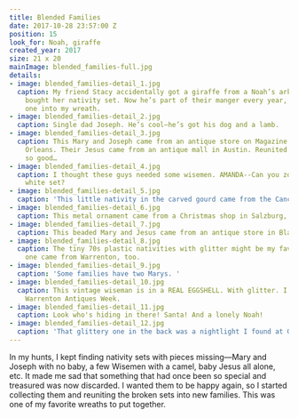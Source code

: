 ```yaml
---
title: Blended Families
date: 2017-10-28 23:57:00 Z
position: 15
look_for: Noah, giraffe
created_year: 2017
size: 21 x 20
mainImage: blended_families-full.jpg
details:
- image: blended_families-detail_1.jpg
  caption: My friend Stacy accidentally got a giraffe from a Noah’s ark set when she
    bought her nativity set. Now he’s part of their manger every year, so I added
    one into my wreath.
- image: blended_families-detail_2.jpg
  caption: Single dad Joseph. He’s cool—he’s got his dog and a lamb.
- image: blended_families-detail_3.jpg
  caption: This Mary and Joseph came from an antique store on Magazine Street in New
    Orleans. Their Jesus came from an antique mall in Austin. Reunited and it feels
    so good…
- image: blended_families-detail_4.jpg
  caption: I thought these guys needed some wisemen. AMANDA--Can you zoom in on the
    white set?
- image: blended_families-detail_5.jpg
  caption: 'This little nativity in the carved gourd came from the Cancun airport. '
- image: blended_families-detail_6.jpg
  caption: This metal ornament came from a Christmas shop in Salzburg, Austria.
- image: blended_families-detail_7.jpg
  caption: This beaded Mary and Jesus came from an antique store in Blanco, Texas.
- image: blended_families-detail_8.jpg
  caption: The tiny 70s plastic nativities with glitter might be my favorite. This
    one came from Warrenton, too.
- image: blended_families-detail_9.jpg
  caption: 'Some families have two Marys. '
- image: blended_families-detail_10.jpg
  caption: This vintage wiseman is in a REAL EGGSHELL. With glitter. I found him at
    Warrenton Antiques Week.
- image: blended_families-detail_11.jpg
  caption: Look who's hiding in there! Santa! And a lonely Noah!
- image: blended_families-detail_12.jpg
  caption: 'That glittery one in the back was a nightlight I found at Goodwill. '
---
```


In my hunts, I kept finding nativity sets with pieces missing—Mary and Joseph with no baby, a few Wisemen with a camel, baby Jesus all alone, etc. It made me sad that something that had once been so special and treasured was now discarded. I wanted them to be happy again, so I started collecting them and reuniting the broken sets into new families. This was one of my favorite wreaths to put together.
